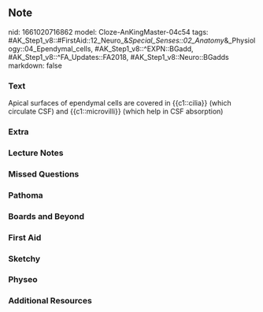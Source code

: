 ## Note
nid: 1661020716862
model: Cloze-AnKingMaster-04c54
tags: #AK_Step1_v8::#FirstAid::12_Neuro_&_Special_Senses::02_Anatomy_&_Physiology::04_Ependymal_cells, #AK_Step1_v8::^EXPN::BGadd, #AK_Step1_v8::^FA_Updates::FA2018, #AK_Step1_v8::Neuro::BGadds
markdown: false

### Text
Apical surfaces of ependymal cells are covered in {{c1::cilia}} (which circulate CSF) and {{c1::microvilli}} (which help in CSF absorption)

### Extra


### Lecture Notes


### Missed Questions


### Pathoma


### Boards and Beyond


### First Aid


### Sketchy


### Physeo


### Additional Resources

